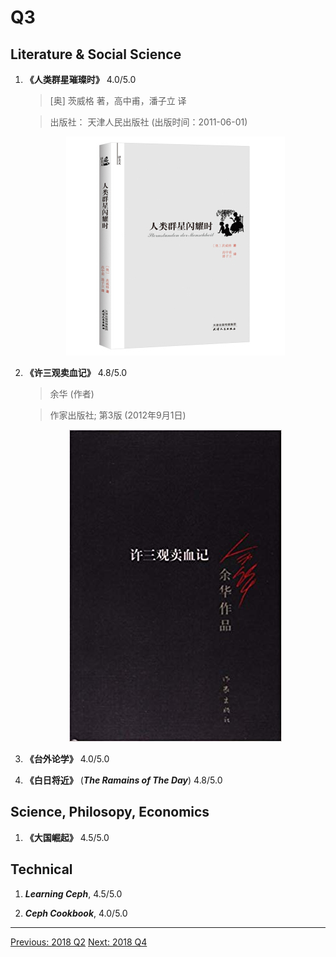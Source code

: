 # Q3

## Literature & Social Science

1. **《人类群星璀璨时》** 4.0/5.0

    > [奥] 茨威格 著，高中甫，潘子立 译

    > 出版社： 天津人民出版社 (出版时间：2011-06-01)

    <p align="center"><img src="images/Sternstunedn_Der_Menschheit.jpg"></p>

1. **《许三观卖血记》** 4.8/5.0

    > 余华 (作者)

    > 作家出版社; 第3版 (2012年9月1日)

    <p align="center"><img src="images/xu_san_guan_selling_blood.jpg"></p>

1. **《台外论学》** 4.0/5.0

1. **《白日将近》** (***The Ramains of The Day***) 4.8/5.0

## Science, Philosopy, Economics

1. **《大国崛起》** 4.5/5.0


## Technical

1. ***Learning Ceph***, 4.5/5.0

1. ***Ceph Cookbook***, 4.0/5.0


---------------------------------------------------
  [Previous: 2018 Q2](2018_Q2.md)           [Next: 2018 Q4](2018_Q4.md)
